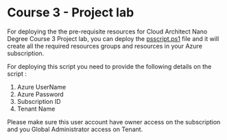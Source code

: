 # Course 3 - Project lab

For deploying the the pre-requisite resources for Cloud Architect Nano Degree Course 3 Project lab, you can deploy the [psscript.ps1](https://github.com/CloudLabsAI-Azure/Udacity/blob/main/Udacity%20Lab%20Scripts/Cloud%20Architect/Course%203/Projectlab/psscript.ps1) file and it will create all the required resources groups and resources in your Azure subscription.

For deploying this script you need to provide the following details on the script :
 
1.  Azure UserName
2.  Azure Password
3.  Subscription ID
4.  Tenant Name

Please make sure this user account have owner access on the subscription and you Global Administrator access on Tenant.
